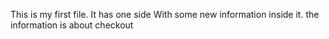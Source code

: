 This is my first file.
It has one side
With some new information inside it.
the information is about checkout